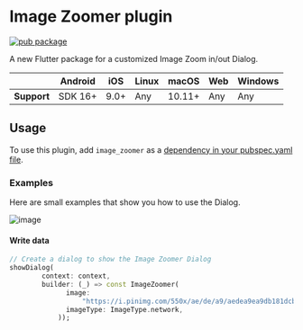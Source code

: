 # Image Zoomer plugin
<?code-excerpt path-base="excerpts/packages/image_zoomer_example"?>

[![pub package](https://img.shields.io/pub/v/image_zoomer.svg)](https://pub.dev/packages/image_zoomer)

A new Flutter package for a customized Image Zoom in/out Dialog.

|             | Android | iOS  | Linux | macOS  | Web | Windows     |
|-------------|---------|------|-------|--------|-----|-------------|
| **Support** | SDK 16+ | 9.0+ | Any   | 10.11+ | Any | Any         |

## Usage
To use this plugin, add `image_zoomer` as a [dependency in your pubspec.yaml file](https://pub.dev/packages/image_zoomer/example).

### Examples
Here are small examples that show you how to use the Dialog.

![image](https://user-images.githubusercontent.com/106865994/232475931-ba2c3fe6-ded1-4510-919a-671a3941200d.png)

#### Write data
<?code-excerpt "readme_excerpts.dart (Write)"?>
```dart
// Create a dialog to show the Image Zoomer Dialog
showDialog(
        context: context,
        builder: (_) => const ImageZoomer(
              image:
                  "https://i.pinimg.com/550x/ae/de/a9/aedea9ea9db181dcbc0ad146c87d8842.jpg",
              imageType: ImageType.network,
            ));
```
